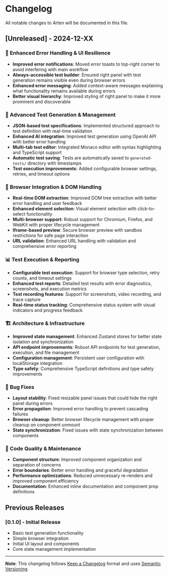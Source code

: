 # Changelog

All notable changes to Arten will be documented in this file.

## [Unreleased] - 2024-12-XX

### 🎯 Enhanced Error Handling & UI Resilience
- **Improved error notifications**: Moved error toasts to top-right corner to avoid interfering with main workflow
- **Always-accessible test builder**: Ensured right panel with test generation remains visible even during browser errors
- **Enhanced error messaging**: Added context-aware messages explaining what functionality remains available during errors
- **Better visual hierarchy**: Improved styling of right panel to make it more prominent and discoverable

### 🚀 Advanced Test Generation & Management
- **JSON-based test specifications**: Implemented structured approach to test definition with real-time validation
- **Enhanced AI integration**: Improved test generation using OpenAI API with better error handling
- **Multi-tab test editor**: Integrated Monaco editor with syntax highlighting and TypeScript support
- **Automatic test saving**: Tests are automatically saved to `generated-tests/` directory with timestamps
- **Test execution improvements**: Added configurable browser settings, retries, and timeout options

### 🔧 Browser Integration & DOM Handling
- **Real-time DOM extraction**: Improved DOM tree extraction with better error handling and user feedback
- **Enhanced element selection**: Visual element selection with click-to-select functionality
- **Multi-browser support**: Robust support for Chromium, Firefox, and WebKit with proper lifecycle management
- **Iframe-based preview**: Secure browser preview with sandbox restrictions for safe page interaction
- **URL validation**: Enhanced URL handling with validation and comprehensive error reporting

### 📊 Test Execution & Reporting
- **Configurable test execution**: Support for browser type selection, retry counts, and timeout settings
- **Enhanced test reports**: Detailed test results with error diagnostics, screenshots, and execution metrics
- **Test recording features**: Support for screenshots, video recording, and trace capture
- **Real-time status tracking**: Comprehensive status system with visual indicators and progress feedback

### 🏗️ Architecture & Infrastructure
- **Improved state management**: Enhanced Zustand stores for better state isolation and synchronization
- **API endpoint improvements**: Robust API endpoints for test generation, execution, and file management
- **Configuration management**: Persistent user configuration with localStorage integration
- **Type safety**: Comprehensive TypeScript definitions and type safety improvements

### 🐛 Bug Fixes
- **Layout stability**: Fixed resizable panel issues that could hide the right panel during errors
- **Error propagation**: Improved error handling to prevent cascading failures
- **Browser cleanup**: Better browser lifecycle management with proper cleanup on component unmount
- **State synchronization**: Fixed issues with state synchronization between components

### 🔄 Code Quality & Maintenance
- **Component structure**: Improved component organization and separation of concerns
- **Error boundaries**: Better error handling and graceful degradation
- **Performance optimizations**: Reduced unnecessary re-renders and improved component efficiency
- **Documentation**: Enhanced inline documentation and component prop definitions

## Previous Releases

### [0.1.0] - Initial Release
- Basic test generation functionality
- Simple browser integration
- Initial UI layout and components
- Core state management implementation

---

**Note**: This changelog follows [Keep a Changelog](https://keepachangelog.com/en/1.0.0/) format and uses [Semantic Versioning](https://semver.org/). 